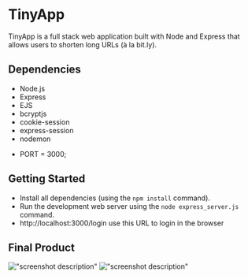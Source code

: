 # TinyApp

TinyApp is a full stack web application built with Node and Express that allows users to shorten long URLs (à la bit.ly).
## Dependencies

- Node.js
- Express
- EJS
- bcryptjs
- cookie-session
- express-session
- nodemon
* PORT = 3000;

## Getting Started

- Install all dependencies (using the `npm install` command).
- Run the development web server using the `node express_server.js` command.
- http://localhost:3000/login use this URL to login in the browser

## Final Product

!["screenshot description"](#)
!["screenshot description"](#)